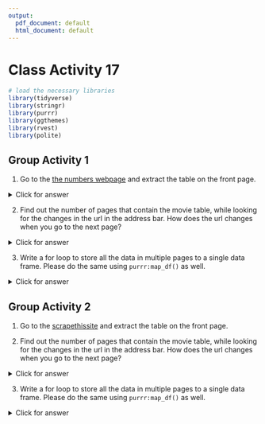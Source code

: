 ```yaml
---
output:
  pdf_document: default
  html_document: default
---
```

# Class Activity 17


```r
# load the necessary libraries
library(tidyverse)
library(stringr)
library(purrr)
library(ggthemes)
library(rvest)
library(polite)
```



## Group Activity 1

1. Go to the [the numbers webpage](https://www.the-numbers.com/movie/budgets/all) and extract the table on the front page.


<details>
<summary class="answer">Click for answer</summary>




```r
session1 <- read_html("https://www.the-numbers.com/movie/budgets/all") %>%
  html_nodes(css = "table") %>%
  html_table()

table_base <- session1 %>% .[[1]]
```

</details>



2. Find out the number of pages that contain the movie table, while looking for the changes in the url in the address bar. How does the url changes when you go to the next page?


<details>
<summary class="answer">Click for answer</summary>



*Answer:* The starting count of the movie gets concatenated to the url in increments of 100.


</details>


3. Write a for loop to store all the data in multiple pages to a single data frame. Please do the same using `purrr:map_df()` as well.



<details>
<summary class="answer">Click for answer</summary>




```r
library(tidyverse)
library(rvest)

new_urls <- "https://www.the-numbers.com/movie/budgets/all/"

# Create an empty data frame
df1 <- list()

# Generate a vector of indices
index <- seq(1, 6301, 100)
```



```r
# Loop through indices, scrape data, and bind the resulting data frames
start_time <- proc.time() # Capture start time
for (i in 1:length(index)) {
  url <- str_glue("{new_urls}{index[i]}")
  webpage <- read_html(url)
  table_new <- html_table(webpage)[[1]] %>%
    janitor::clean_names() %>%
    mutate(across(everything(), as.character))
  df1[[i]] <- table_new
}
end_time <- proc.time() # Capture end time
end_time - start_time # Calculate duration
```

```
   user  system elapsed 
  3.890   0.113  34.963 
```

```r
df1_final <- do.call(rbind, df1)
df1_final1 <- reduce(df1, dplyr::bind_rows)
```



<!--


```r
# alternate using map_df()
start_time <- proc.time() # Capture start time

urls <- map(index, function(i) str_glue({new_urls}, {index[i]}))
urls <- map(index, ~str_glue({new_urls}, {.x}))

library(tidyverse)
library(rvest)
library(glue)
library(janitor)

# Assuming 'urls' is already defined
movies_data <- map_df(urls, ~read_html(.x) %>%
                        html_table() %>%
                        .[[1]] %>%
                        janitor::clean_names() %>% 
                        mutate(across(everything(), as.character))) 
end_time <- proc.time() # Capture end time
end_time - start_time # Calculate duration
```

```
   user  system elapsed 
  3.821   0.133  40.598 
```

-->

</details>



## Group Activity 2

1. Go to the [scrapethissite](https://www.scrapethissite.com/pages/forms/) and extract the table on the front page.

<!--
<details>
<summary class="answer">Click for answer</summary>




```r
session1 <- read_html("https://www.scrapethissite.com/pages/forms/") %>%
  html_nodes(css = "table") %>%
  html_table()

table_base <- session1 %>% .[[1]]
```


</details>
-->

2. Find out the number of pages that contain the movie table, while looking for the changes in the url in the address bar. How does the url changes when you go to the next page?



<details>
<summary class="answer">Click for answer</summary>



*Answer:* The url field has `?page_num=` added with the number of pages running from 1 to 24.

</details>



3. Write a for loop to store all the data in multiple pages to a single data frame. Please do the same using `purrr:map_df()` as well.


<details>
<summary class="answer">Click for answer</summary>




```r
library(tidyverse)
library(rvest)

new_urls <- "http://scrapethissite.com/pages/forms/?page_num="

# Generate a vector of indices
index <- seq(1, 24)
```




```r
df2 <- list()
start_time <- proc.time() # Capture start time

for (i in index) {
  url <- str_glue("{new_urls}{i}")
  webpage <- read_html(url)
  table_new <- html_table(webpage)[[1]] %>%
    janitor::clean_names() %>%
    #set_names(~ifelse(is.na(.) | . == "", paste("V", seq_along(.), sep=""), .)) %>%
    mutate(across(everything(), as.character))
  df2[[i]] <- table_new
}
end_time <- proc.time() # Capture end time
end_time - start_time # Calculate duration
```

```
   user  system elapsed 
  1.582   0.124   8.673 
```

```r
df2_final <- bind_rows(df2)
df2_final
```

```
# A tibble: 582 × 9
   team_name        year  wins  losses ot_losses win_percent
   <chr>            <chr> <chr> <chr>  <chr>     <chr>      
 1 Boston Bruins    1990  44    24     <NA>      0.55       
 2 Buffalo Sabres   1990  31    30     <NA>      0.388      
 3 Calgary Flames   1990  46    26     <NA>      0.575      
 4 Chicago Blackha… 1990  49    23     <NA>      0.613      
 5 Detroit Red Win… 1990  34    38     <NA>      0.425      
 6 Edmonton Oilers  1990  37    37     <NA>      0.463      
 7 Hartford Whalers 1990  31    38     <NA>      0.388      
 8 Los Angeles Kin… 1990  46    24     <NA>      0.575      
 9 Minnesota North… 1990  27    39     <NA>      0.338      
10 Montreal Canadi… 1990  39    30     <NA>      0.487      
# ℹ 572 more rows
# ℹ 3 more variables: goals_for_gf <chr>,
#   goals_against_ga <chr>, x <chr>
```



```r
# alternate using map
urls <- map(index, function(i) str_glue({new_urls}, {i}))
urls <- map(index, ~str_glue("{new_urls}{.x}"))

start_time <- proc.time() # Capture start time
sports_data <- map_df(urls, ~read_html(.x) %>%
                  html_table() %>%
                  .[[1]] %>%
                  janitor::clean_names() %>%
                  mutate(across(everything(), as.character)))

end_time <- proc.time() # Capture end time
end_time - start_time # Calculate duration
```

```
   user  system elapsed 
  1.617   0.051   8.850 
```

```r
sports_data
```

```
# A tibble: 582 × 9
   team_name        year  wins  losses ot_losses win_percent
   <chr>            <chr> <chr> <chr>  <chr>     <chr>      
 1 Boston Bruins    1990  44    24     <NA>      0.55       
 2 Buffalo Sabres   1990  31    30     <NA>      0.388      
 3 Calgary Flames   1990  46    26     <NA>      0.575      
 4 Chicago Blackha… 1990  49    23     <NA>      0.613      
 5 Detroit Red Win… 1990  34    38     <NA>      0.425      
 6 Edmonton Oilers  1990  37    37     <NA>      0.463      
 7 Hartford Whalers 1990  31    38     <NA>      0.388      
 8 Los Angeles Kin… 1990  46    24     <NA>      0.575      
 9 Minnesota North… 1990  27    39     <NA>      0.338      
10 Montreal Canadi… 1990  39    30     <NA>      0.487      
# ℹ 572 more rows
# ℹ 3 more variables: goals_for_gf <chr>,
#   goals_against_ga <chr>, x <chr>
```

</details>

